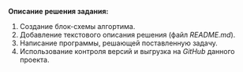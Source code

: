 **Описание решения задания:**
1. Создание блок-схемы алгортима.
2. Добавление текстового описания решения (файл *README.md*).
3. Написание программы, решающей поставленную задачу.
4. Использование контроля версий и выгрузка на _GitHub_ данного проекта.